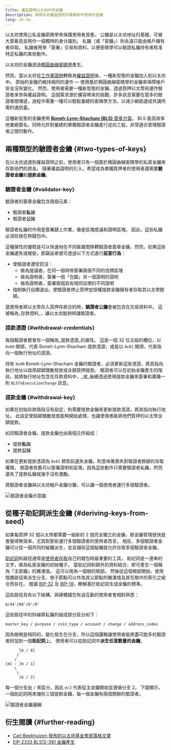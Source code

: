 ```yaml
---
title: 權益證明以太坊中的金鑰
description: 說明太坊權益證明共識機制中使用的金鑰
lang: zh-tw
---
```


以太坊使用公私金鑰密碼學來保護使用者資產。 公鑰是以太坊地址的基礎，可被大眾看見並用作一個獨特的身分識別。 私鑰（或「密鑰」）則永遠只能由帳戶擁有者存取。 私鑰被用來「簽署」交易和資料，以便密碼學可以驗證私鑰持有者核准特定私鑰的某些動作。

以太坊的金鑰透過[橢圓曲線密碼學](https://en.wikipedia.org/wiki/Elliptic-curve_cryptography)產生。

然而，當以太坊從[工作量證明](/developers/docs/consensus-mechanisms/pow)轉換為[權益證明](/developers/docs/consensus-mechanisms/pos)後，一種新型態的金鑰加入到以太坊中。 原始的金鑰仍維持相同的運作 — 使用基於橢圓曲線密碼學的金鑰來保障帳戶安全沒有變化。 然而，使用者需要一種新型態的金鑰，透過質押以太幣和運作驗證者來參與權益證明。 這個需求源於擴容帶來的挑戰，許多訊息需要在眾多的驗證者間傳遞，過程中需要一種可以輕鬆彙總的密碼學方法，以減少網路達成共識所需的通訊量。

這種新型態的金鑰使用 [**Boneh-Lynn-Shacham (BLS)** 簽章方案](https://wikipedia.org/wiki/BLS_digital_signature)。 BLS 能高效率地彙總簽名，同時允許對彙總的單獨驗證者金鑰進行逆向工程，非常適合管理驗證者之間的動作。

## 兩種類型的驗證者金鑰 {#two-types-of-keys}

在以太坊過渡到權益證明之前，使用者只有一個基於橢圓曲線密碼學的私密金鑰來存取他們的資金。 隨著權益證明的引入，希望成為單獨質押者的使用者還需要**驗證者金鑰**和**提款金鑰**。

### 驗證者金鑰 {#validator-key}

驗證者的簽章金鑰包含兩個元素：

- 驗證者**私**鑰
- 驗證者**公**鑰

驗證者私鑰的作用是簽署鏈上作業，像是區塊提議和證明區塊。 因此，這些私鑰必須存放在熱錢包中。

這種彈性的優勢是可以快速地在不同裝置間移轉驗證者簽章金鑰，然而，如果這些金鑰遺失或被偷，那竊盜者便可透過以下方式進行**惡意行為**：

- 使驗證者遭受罰沒：
  - 做為提議者，在同一個時隙簽署兩個不同的信標區塊
  - 做為證明者，簽署一個「包圍」另一個證明的證明
  - 做為證明者，簽署兩個具有相同目標的不同證明
- 強制執行自願退出，使驗證者停止質押並授權提款金鑰擁有者存取其以太幣餘額。

當使用者將以太幣存入質押存款合約時，**驗證者公鑰**會被包含在交易資料中。 這被稱為_存款資料_，讓以太坊能夠辨識驗證者。

### 提款憑證 {#withdrawal-credentials}

每個驗證者都會有一個稱為_提款憑證_的屬性。 這是一個 32 位元組的欄位，以 `0x00` 開頭，代表 Boneh-Lynn-Shacham 提款憑證，或是以 `0x01` 開頭，代表指向一個執行地址的憑證。

持有 `0x00` Boneh-Lynn-Shacham 金鑰的驗證者，必須更新這些憑證，將其指向執行地址以啟用超額獎勵發放或全額質押提款。 驗證者可以在初始金鑰產生的階段，就將執行地址包含在存款資料中，_或_後續透過使用提款金鑰來簽署和廣播一則 `BLSToExecutionChange` 訊息。

### 提款金鑰 {#withdrawal-key}

如果在初始存款階段沒有設定，則需要提款金鑰來更新提款憑證，將其指向執行地址。 此設定使超額獎勵發放能夠開始處理，也讓使用者能將他們質押的以太幣全額提款。

如同驗證者金鑰，提款金鑰也由兩個元件組成：

- 提款**私**鑰
- 提款**公**鑰

如果在更新提款憑證為 `0x01` 類型前遺失金鑰，則意味著喪失對驗證者餘額的存取權限。 驗證者依舊可以簽署證明和區塊，因為這些動作只需要驗證者私鑰，然而遺失了提款私鑰就幾乎沒有激勵。

將驗證者金鑰與以太坊帳戶金鑰分離，可以讓一個使用者運行多個驗證者。

![驗證者金鑰示意圖](validator-key-schematic.png)

## 從種子助記詞派生金鑰 {#deriving-keys-from-seed}

如果每質押 32 個以太幣都需要一組新的 2 個完全獨立的金鑰，那金鑰管理很快就會變得無效率，尤其對那些運行多個驗證者的使用者而言。 相反，多個驗證者金鑰可以從一個共同的秘鑰派生，並且儲存這個秘鑰就允許存取多個驗證者金鑰。

[助記詞](https://en.bitcoinwiki.org/wiki/Mnemonic_phrase)和路徑通常是[使用者存取](https://ethereum.stackexchange.com/questions/19055/what-is-the-difference-between-m-44-60-0-0-and-m-44-60-0)自己的錢包時最重要的工具。 助記詞是一連串的文字，做為私密金鑰的初始種子。 當助記詞和額外的資料結合，即可產生一個稱為「主密鑰」的雜湊值。 這可以視為一個樹的根部。 然後從這個根部開始，使用階層路徑來派生分支，使子節點可以作為其父節點的雜湊值及其在樹中的索引之組合而存在。 閱讀 [BIP-32](https://github.com/bitcoin/bips/blob/master/bip-0032.mediawiki) 及 [BIP-19](https://github.com/bitcoin/bips/blob/master/bip-0039.mediawiki)，瞭解基於助記詞生成金鑰的標準。

這些路徑具有以下結構，與硬體錢包有過互動的使用者會相對熟悉：

```
m/44'/60'/0'/0`
```

這些路徑中的斜線將私鑰的組成部分區分如下：

```
master_key / purpose / coin_type / account / change / address_index
```

因為樹根是相同的，變化發生在分支，所以這個邏輯讓使用者能將盡可能多的驗證者附加到一個**助記詞**上。 使用者可以從助記詞中**派生任意數量的金鑰**。

```
      [m / 0]
     /
    /
[m] - [m / 1]
    \
     \
      [m / 2]
```

每一個分支由 `/` 來區分，因此 `m/2` 代表從主金鑰開始並遵循分支 2。 下圖顯示，一個助記詞用來儲存三個提款金鑰，每一個金鑰有兩個關聯的驗證者。

![驗證者金鑰邏輯](multiple-keys.png)

## 衍生閱讀 {#further-reading}

- [Carl Beekhuizen 發布的以太坊基金會部落格文章](https://blog.ethereum.org/2020/05/21/keys/)
- [EIP-2333 BLS12-381 金鑰產生](https://eips.ethereum.org/EIPS/eip-2333)
